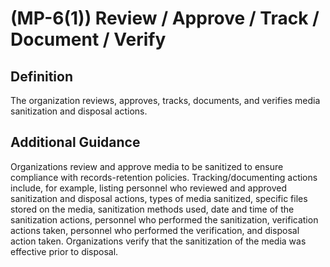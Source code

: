 
# (MP-6(1)) Review / Approve / Track / Document / Verify

## Definition

The organization reviews, approves, tracks, documents, and verifies media sanitization and disposal actions.

## Additional Guidance

Organizations review and approve media to be sanitized to ensure compliance with records-retention policies. Tracking/documenting actions include, for example, listing personnel who reviewed and approved sanitization and disposal actions, types of media sanitized, specific files stored on the media, sanitization methods used, date and time of the sanitization actions, personnel who performed the sanitization, verification actions taken, personnel who performed the verification, and disposal action taken. Organizations verify that the sanitization of the media was effective prior to disposal.
